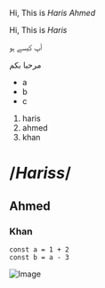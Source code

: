 Hi, This is  *Haris Ahmed*

Hi,  This  is  *Haris*

آپ کیسے ہو

مرحبا بكم

- a
- b
- c

1. haris
2. ahmed
3. khan

# /*Hariss*/

## Ahmed

### Khan

```
const a = 1 + 2 
const b = a - 3
```

![Image](https://s3.us-west-2.amazonaws.com/secure.notion-static.com/63d80881-c821-4c9e-86c9-87acc2a861a2/White_Modern_Simple_Photo_Zoom_Virtual_Background_%283%29.png?X-Amz-Algorithm=AWS4-HMAC-SHA256&X-Amz-Content-Sha256=UNSIGNED-PAYLOAD&X-Amz-Credential=AKIAT73L2G45EIPT3X45%2F20230817%2Fus-west-2%2Fs3%2Faws4_request&X-Amz-Date=20230817T130605Z&X-Amz-Expires=3600&X-Amz-Signature=36f1f96828c524d3bbf020d33ceb8f6388b17eea76a2bd1e8e49947dfb9e3c8c&X-Amz-SignedHeaders=host&x-id=GetObject)
